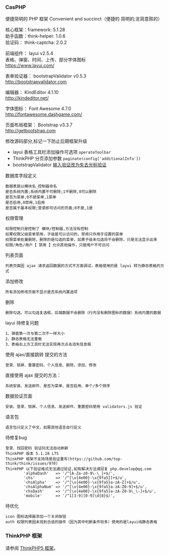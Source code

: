 ### CasPHP
便捷简明的 PHP 框架
Convenient and succinct（便捷的 简明的;言简意赅的）

核心框架：framework:      5.1.28  
助手函数：think-helper:   1.0.6   
验证码：  think-captcha:    2.0.2

前端组件： layui 	v2.5.4   
表格、弹窗、时间、上传、部分字体图标   
https://www.layui.com/

表单验证器： bootstrapValidator  v0.5.3  
http://bootstrapvalidator.com

编辑器： KindEditor  4.1.10   
http://kindeditor.net/

字体图标： Font Awesome  4.7.0    
http://fontawesome.dashgame.com/

页面布局框架： Bootstrap  v3.3.7   
http://getbootstrap.com

修改源码部分,标记一下防止后期框架升级
- layui 表格工具栏添加操作可选项 `operateToolbar`
- ThinkPHP 分页添加参数  `paginate(config['additionalInfo'])` 
- bootstrapValidator [输入验证改为失去光标验证](https://blog.csdn.net/qq592304796/article/details/52475820)
 
数据库字段定义  

    数据表是以模块名_控制器命名  
    是否系统内置;系统内置不可删除;1不删除,0可以删除   
    是否为菜单,0不是菜单,1菜单  
    是否启用,0禁用,1启用   
    是否属于基本权限;登录即可访问的页面;0不是,1是  
	
权限管理  

    权限控制只是控制了 模块/控制器,方法没有控制
    如果权限父级菜单禁用，子级是可以访问的，禁用只作用于设置的菜单
    权限菜单批量删除，删除的是勾选的菜单，如果子级未勾选将不会删除，只是无法显示出来
    权限/角色/用户【 禁用 】允许其他操作，只是用户不可访问

列表页面

    列表页面因 ajax 请求返回数据的方式不方面调试，表格使用的是 layui 转为静态表格的方式

添加修改

    所有添加修改页面不显示是否系统内置选项

删除

    删除勾选，可以勾选复选框，后端数据不会删除（行内没有删除图标的数据）系统内置的数据

layui 待修复问题

	1、弹窗第一次与第二次不一样大小
	2、静态表格无法重载
	3、表格右上方工具栏无法实现再次点击消失信息框

使用 ajax/直接跳转 提交的方法  

	登录、锁屏、重置密码、个人信息、删除、添加、修改
	
直接使用 ajax 提交的方法：

	系统安装、发送邮件、是否为菜单、是否启用、单个/多个排序
	
数据验证页面

    安装、登录、锁屏、个人信息、发送邮件、重置密码使用 validators.js 验证

语言包

    语言包只定义了中文，如需其他语言自行定义   
    
待修复bug

	登录、找回密码 验证码无法自动刷新
	ThinkPHP 版本 5.1.28 LTS
	ThinkPHP 框架不支持场景验证重写(https://github.com/top-think/think/issues/970)
	ThinkPHP 以下验证格式无法通过验证,如有解决方法请回复 php.develop@qq.com
	        'alphaDash'   => '/^[A-Za-z0-9\-\_]+$/',
            'chs'         => '/^[\x{4e00}-\x{9fa5}]+$/u',
            'chsAlpha'    => '/^[\x{4e00}-\x{9fa5}a-zA-Z]+$/u',
            'chsAlphaNum' => '/^[\x{4e00}-\x{9fa5}a-zA-Z0-9]+$/u',
            'chsDash'     => '/^[\x{4e00}-\x{9fa5}a-zA-Z0-9\_\-]+$/u',
            'mobile'      => '/^1[3-9][0-9]\d{8}$/',

待优化

	icon 图标选择器添加一个关闭按钮
	auth 权限列表因未找到合适的插件（因为其中判断条件较多）使用的是layui纯静态表格

### ThinkPHP 框架
请参阅 [ThinkPHP5 框架](https://github.com/top-think/think)。